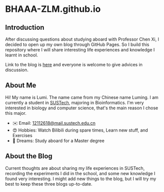 # BHAAA-ZLM.github.io

## Introduction
After discussing questions about studying aboard with Professor Chen Xi, I decided to open up my own blog through GitHub Pages. So I build this repository where I will share interesting life experiences and knowledge I learnt in school.

Link to the blog is [here](https://bhaaa-zlm.github.io/) and everyone is welcome to give advices in discussion.

## About Me
Hi! My name is Lumi. The name came from my Chinese name Luming. I am currently a student in [SUSTech](https://www.sustech.edu.cn), majoring in Bioinformatics. I'm very interested in biology and computer science, that's the main reason I chose this major. 

* ✉️ Email: 12112618@mail.sustech.edu.cn
* 😍 Hobbies: Watch Bilibili during spare times, Learn new stuff, and Exercises
* 🤔 Dreams: Study aboard for a Master degree

## About the Blog
Current thoughts are about sharing my life experiences in SUSTech, recording the experiments I did in the school, and some new knowledge I found very interesting. I might add new things to the blog, but I will try my best to keep these three blogs up-to-date.